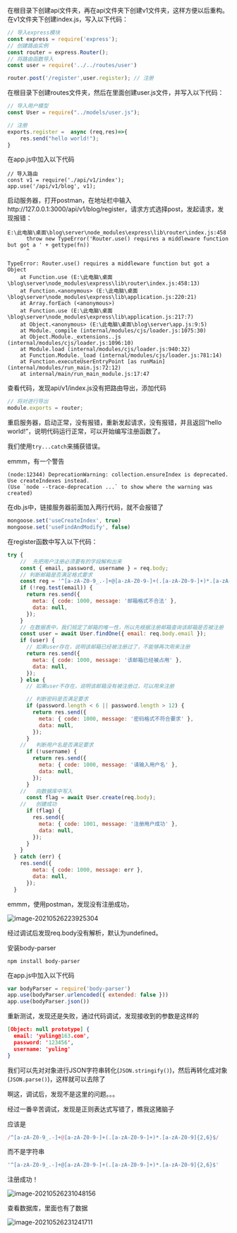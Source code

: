 在根目录下创建api文件夹，再在api文件夹下创建v1文件夹，这样方便以后重构。在v1文件夹下创建index.js，写入以下代码：

```js
// 导入express模块
const express = require('express');
// 创建路由实例
const router = express.Router();
// 将路由函数导入
const user = require('../../routes/user')

router.post('/register',user.register); // 注册
```

在根目录下创建routes文件夹，然后在里面创建user.js文件，并写入以下代码：

```js
// 导入用户模型
const User = require("../models/user.js");

// 注册
exports.register =  async (req,res)=>{
    res.send("hello world!");
}
```

在app.js中加入以下代码

```
// 导入路由
const v1 = require('./api/v1/index');
app.use('/api/v1/blog', v1);
```

启动服务器，打开postman，在地址栏中输入http://127.0.0.1:3000/api/v1/blog/register，请求方式选择post，发起请求，发现报错：

```shell
E:\此电脑\桌面\blog\server\node_modules\express\lib\router\index.js:458
      throw new TypeError('Router.use() requires a middleware function but got a ' + gettype(fn))
      ^

TypeError: Router.use() requires a middleware function but got a Object
    at Function.use (E:\此电脑\桌面\blog\server\node_modules\express\lib\router\index.js:458:13)
    at Function.<anonymous> (E:\此电脑\桌面\blog\server\node_modules\express\lib\application.js:220:21)
    at Array.forEach (<anonymous>)
    at Function.use (E:\此电脑\桌面\blog\server\node_modules\express\lib\application.js:217:7)
    at Object.<anonymous> (E:\此电脑\桌面\blog\server\app.js:9:5)
    at Module._compile (internal/modules/cjs/loader.js:1075:30)
    at Object.Module._extensions..js (internal/modules/cjs/loader.js:1096:10)
    at Module.load (internal/modules/cjs/loader.js:940:32)
    at Function.Module._load (internal/modules/cjs/loader.js:781:14)
    at Function.executeUserEntryPoint [as runMain] (internal/modules/run_main.js:72:12)
    at internal/main/run_main_module.js:17:47
```

查看代码，发现api/v1/index.js没有把路由导出，添加代码

```js
// 将对进行导出
module.exports = router;
```

重启服务器，启动正常，没有报错，重新发起请求，没有报错，并且返回“hello world!”，说明代码运行正常，可以开始编写注册函数了。

我们使用`try...catch`来捕获错误。

emmm，有一个警告

```shell
(node:12344) DeprecationWarning: collection.ensureIndex is deprecated. Use createIndexes instead.
(Use `node --trace-deprecation ...` to show where the warning was created)
```

在db.js中，链接服务器前面加入两行代码，就不会报错了

```js
mongoose.set('useCreateIndex', true)
mongoose.set('useFindAndModify', false)
```

在register函数中写入以下代码：

```js
try {
    //  先把用户注册必须要有的字段解构出来
    const { email, password, username } = req.body;
    // 判断邮箱是否满足格式要求
    const reg = '^[a-zA-Z0-9_.-]+@[a-zA-Z0-9-]+(.[a-zA-Z0-9-]+)*.[a-zA-Z0-9]{2,6}$';
    if (!reg.test(email)) {
      return res.send({
        meta: { code: 1000, message: '邮箱格式不合法' },
        data: null,
      });
    }
    // 在数据表中，我们规定了邮箱的唯一性，所以先根据注册邮箱查询该邮箱是否被注册
    const user = await User.findOne({ email: req.body.email });
    if (user) {
      // 如果user存在，说明该邮箱已经被注册过了，不能够再次用来注册
      return res.send({
        meta: { code: 1000, message: '该邮箱已经被占用' },
        data: null,
      });
    } else {
      // 如果user不存在，说明该邮箱没有被注册过，可以用来注册

      // 判断密码是否满足要求
      if (password.length < 6 || password.length > 12) {
        return res.send({
          meta: { code: 1000, message: '密码格式不符合要求' },
          data: null,
        });
      }
    //   判断用户名是否满足要求
      if (!username) {
        return res.send({
          meta: { code: 1000, message: '请输入用户名' },
          data: null,
        });
      }
    //   向数据库中写入
      const flag = await User.create(req.body);
    //   创建成功
      if (flag) {
        res.send({
          meta: { code: 1001, message: '注册用户成功' },
          data: null,
        });
      }
    }
  } catch (err) {
    res.send({
        meta: { code: 1000, message: err },
        data: null,
      });
  }
```

emmm，使用postman，发现没有注册成功，

![image-20210526223925304](http://img.yulings.top/20210526223933.png)

经过调试后发现req.body没有解析，默认为undefined。

安装body-parser

```shell
npm install body-parser
```

在app.js中加入以下代码

```js
var bodyParser = require('body-parser')
app.use(bodyParser.urlencoded({ extended: false }))
app.use(bodyParser.json())
```

重新测试，发现还是失败，通过代码调试，发现接收到的参数是这样的

```json
[Object: null prototype] {
  email: 'yuling@163.com',
  password: '123456',
  username: 'yuling'
}
```

我们可以先对对象进行JSON字符串转化(`JSON.stringify()`)，然后再转化成对象(`JSON.parse()`)，这样就可以去除了

啊这，调试后，发现不是这里的问题。。。

经过一番辛苦调试，发现是正则表达式写错了，瞧我这猪脑子

应该是

```js
/^[a-zA-Z0-9_.-]+@[a-zA-Z0-9-]+(.[a-zA-Z0-9-]+)*.[a-zA-Z0-9]{2,6}$/
```

而不是字符串

```js
'^[a-zA-Z0-9_.-]+@[a-zA-Z0-9-]+(.[a-zA-Z0-9-]+)*.[a-zA-Z0-9]{2,6}$'
```

注册成功！

![image-20210526231048156](http://img.yulings.top/20210526231049.png)

查看数据库，里面也有了数据

![image-20210526231241711](http://img.yulings.top/20210526231242.png)